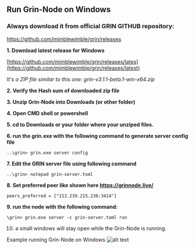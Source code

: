 ## Run Grin-Node on Windows


### **Always download it from official GRIN GITHUB repository:**

https://github.com/mimblewimble/grin/releases



**1. Download latest release for Windows**

[https://github.com/mimblewimble/grin/releases/lates](https://github.com/mimblewimble/grin/releases/latest)

_It's a ZIP file similar to this one: grin-v3.1.1-beta.1-win-x64.zip_

**2. Verify the Hash sum of downloaded zip file**

**3. Unzip Grin-Node into Downloads (or other folder)**

**4. Open CMD shell or powershell** 

**5. cd to Downloads or your folder where your unziped files.**

**6. run the grin.exe with the following command to generate server config file**

```..\grin> grin.exe server config```

**7. Edit the GRIN server file using following command**

```..\grin> notepad grin-server.toml ```

**8. Set preferred peer like shown here https://grinnode.live/**

```peers_preferred = ["213.239.215.236:3414"]```

**9. run the node with the following command:**

```\grin> grin.exe server -c grin-server.toml run```

10. a small windows will stay open while the Grin-Node is running. 

Example running Grin-Node on Windows 
![alt text](https://github.com/MCM-Mike/grinnode.live/blob/master/images/Windows-GRIN-Node.png "Windows Grin-Node")



